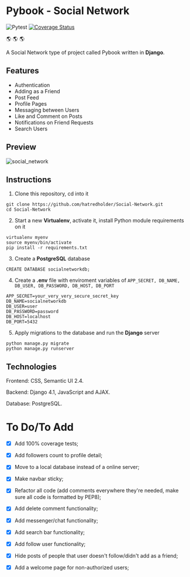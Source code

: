 # Pybook - Social Network 

![Pytest](https://github.com/hatredholder/Social-Network/workflows/tests/badge.svg) [![Coverage Status](https://coveralls.io/repos/github/hatredholder/Social-Network/badge.svg?branch=main)](https://coveralls.io/github/hatredholder/Social-Network?branch=main)

:earth_americas: :earth_americas: :earth_americas:

A Social Network type of project called Pybook written in **Django**.

## Features

- Authentication
- Adding as a Friend
- Post Feed
- Profile Pages
- Messaging between Users
- Like and Comment on Posts
- Notifications on Friend Requests
- Search Users

## Preview

![social_network](https://user-images.githubusercontent.com/86254474/175503144-70b07513-1a24-400a-80ce-bd8669167660.png)

## Instructions

1. Clone this repository, cd into it

```
git clone https://github.com/hatredholder/Social-Network.git
cd Social-Network
```    

2. Start a new **Virtualenv**, activate it, install Python module requirements on it

```
virtualenv myenv
source myenv/bin/activate
pip install -r requirements.txt
```  
3. Create a **PostgreSQL** database

```
CREATE DATABASE socialnetworkdb;
```

4. Create a **.env** file with enviroment variables of `APP_SECRET, DB_NAME, DB_USER, DB_PASSWORD, DB_HOST, DB_PORT`

```
APP_SECRET=your_very_very_secure_secret_key
DB_NAME=socialnetworkdb
DB_USER=user
DB_PASSWORD=password
DB_HOST=localhost
DB_PORT=5432
``` 

5. Apply migrations to the database and run the **Django** server 

```
python manage.py migrate 
python manage.py runserver
```  

## Technologies

Frontend: CSS, Semantic UI 2.4.

Backend: Django 4.1, JavaScript and AJAX.

Database: PostgreSQL.

# To Do/To Add

- [x] Add 100% coverage tests;

- [x] Add followers count to profile detail;

- [x] Move to a local database instead of a online server;

- [x] Make navbar sticky;

- [x] Refactor all code (add comments everywhere they're needed, make sure all code is formatted by PEP8);

- [x] Add delete comment functionality; 

- [x] Add messenger/chat functionality;

- [x] Add search bar functionality;

- [x] Add follow user functionality;

- [x] Hide posts of people that user doesn't follow/didn't add as a friend;

- [x] Add a welcome page for non-authorized users;

